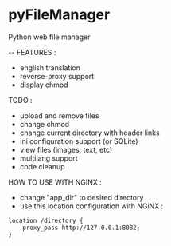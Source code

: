 pyFileManager
=============

Python web file manager

--
FEATURES :
- english translation
- reverse-proxy support
- display chmod




TODO :
- upload and remove files
- change chmod
- change current directory with header links
- ini configuration support (or SQLite)
- view files (images, text, etc)
- multilang support
- code cleanup




HOW TO USE WITH NGINX :
- change "app_dir" to desired directory
- use this location configuration with NGiNX :
```
location /directory {
    proxy_pass http://127.0.0.1:8082;
}
```
